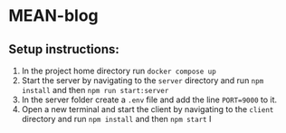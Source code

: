 # MEAN-blog
## Setup instructions:
1. In the project home directory run `docker compose up`
2. Start the server by navigating to the `server` directory and run `npm install` and then `npm run start:server`
3. In the server folder create a `.env` file and add the line `PORT=9000` to it.
4. Open a new terminal and start the client by navigating to the `client` directory and run `npm install` and then `npm start`  I
